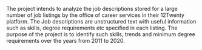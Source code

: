 The project intends to analyze the job descriptions stored for a large number of job
listings by the office of career services in their 12Twenty platform. The Job descriptions
are unstructured text with useful information such as skills, degree requirements etc
specified in each listing. The purpose of the project is to identify such skills, trends and
minimum degree requirements over the years from 2011 to 2020.
